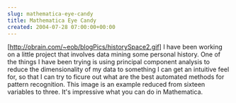 ```yaml
---  
slug: mathematica-eye-candy
title: Mathematica Eye Candy
created: 2004-07-28 07:00:00+00:00
---  
```


[http://obrain.com/~eob/blogPics/historySpace2.gif] I have been working on a little project that involves data mining some personal history. One of the things I have been trying is using principal component analysis to reduce the dimensionality of my data to something I can get an intuitive feel for, so that I can try to ficure out what are the best automated methods for pattern recognition.  This image is an example reduced from sixteen variables to three.  It's impressive what you can do in Mathematica.

